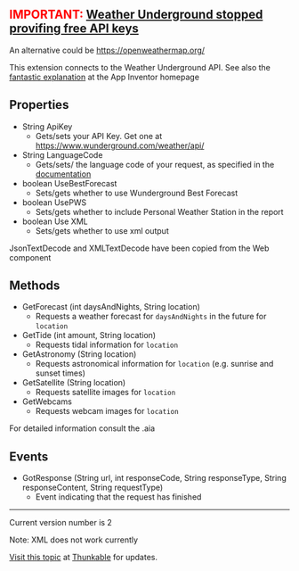 ## <font color="red">IMPORTANT: [Weather Underground stopped provifing free API keys](https://www.wunderground.com/weather/api/)</font>
An alternative could be https://openweathermap.org/

This extension connects to the Weather Underground API. See also the [fantastic explanation](http://ai2.appinventor.mit.edu/reference/other/xml.html) at the App Inventor homepage

## Properties
* String ApiKey
  * Gets/sets your API Key. Get one at https://www.wunderground.com/weather/api/
* String LanguageCode
  * Gets/sets/ the language code of your request, as specified in the [documentation](https://www.wunderground.com/weather/api/d/docs?d=language-support)
* boolean UseBestForecast
  * Sets/gets whether to use Wunderground Best Forecast
* boolean UsePWS
  * Sets/gets whether to include Personal Weather Station in the report
* boolean Use XML
  * Sets/gets whether to use xml output

JsonTextDecode and XMLTextDecode have been copied from the Web component

## Methods
* GetForecast (int daysAndNights, String location)
  * Requests a weather forecast for `daysAndNights` in the future for `location`
* GetTide (int amount, String location)
  * Requests tidal information for `location` 
* GetAstronomy (String location)
  * Requests astronomical information for `location` (e.g. sunrise and sunset times)
* GetSatellite (String location)
  * Requests satellite images for `location`
* GetWebcams
  * Requests webcam images for `location`

For detailed information consult the .aia

## Events
* GotResponse (String url, int responseCode, String responseType, String responseContent, String requestType)
  * Event indicating that the request has finished

---

Current version number is 2

Note: XML does not work currently

[Visit this topic](https://community.thunkable.com/t/finally-here-weather-underground-api-extension/10791) at [Thunkable](http:/thunkable.com) for updates.